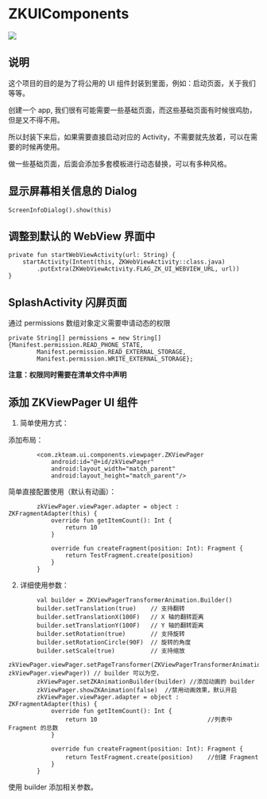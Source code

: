 # ZKUIComponents
[![](https://jitpack.io/v/ZhuoKeTeam/ZKUIComponents.svg)](https://jitpack.io/#ZhuoKeTeam/ZKUIComponents)

## 说明

这个项目的目的是为了将公用的 UI 组件封装到里面，例如：启动页面，关于我们等等。

创建一个 app, 我们很有可能需要一些基础页面，而这些基础页面有时候很鸡肋，但是又不得不用。

所以封装下来后，如果需要直接启动对应的 Activity，不需要就先放着，可以在需要的时候再使用。

做一些基础页面，后面会添加多套模板进行动态替换，可以有多种风格。


## 显示屏幕相关信息的 Dialog

```
ScreenInfoDialog().show(this)
```

## 调整到默认的 WebView 界面中

```
private fun startWebViewActivity(url: String) {
    startActivity(Intent(this, ZKWebViewActivity::class.java)
        .putExtra(ZKWebViewActivity.FLAG_ZK_UI_WEBVIEW_URL, url))
}
```

## SplashActivity 闪屏页面

通过 permissions 数组对象定义需要申请动态的权限 

```
private String[] permissions = new String[]{Manifest.permission.READ_PHONE_STATE,
        Manifest.permission.READ_EXTERNAL_STORAGE,
        Manifest.permission.WRITE_EXTERNAL_STORAGE};
```

**注意：权限同时需要在清单文件中声明**

## 添加 ZKViewPager UI 组件

1. 简单使用方式：

添加布局：
```
        <com.zkteam.ui.components.viewpager.ZKViewPager
            android:id="@+id/zkViewPager"
            android:layout_width="match_parent"
            android:layout_height="match_parent"/>
```

简单直接配置使用（默认有动画）：
```
        zkViewPager.viewPager.adapter = object : ZKFragmentAdapter(this) {
            override fun getItemCount(): Int {
                return 10
            }

            override fun createFragment(position: Int): Fragment {
                return TestFragment.create(position)
            }
        }
```


2. 详细使用参数：

```
        val builder = ZKViewPagerTransformerAnimation.Builder()
        builder.setTranslation(true)    // 支持翻转
        builder.setTranslationX(100F)   // X 轴的翻转距离
        builder.setTranslationY(100F)   // Y 轴的翻转距离
        builder.setRotation(true)       // 支持旋转
        builder.setRotationCircle(90F)  // 旋转的角度
        builder.setScale(true)          // 支持缩放
        zkViewPager.viewPager.setPageTransformer(ZKViewPagerTransformerAnimation(builder, zkViewPager.viewPager)) // builder 可以为空， 
        zkViewPager.setZKAnimationBuilder(builder) //添加动画的 builder
        zkViewPager.showZKAnimation(false)  //禁用动画效果，默认开启
        zkViewPager.viewPager.adapter = object : ZKFragmentAdapter(this) {
            override fun getItemCount(): Int {
                return 10                               //列表中 Fragment 的总数
            }

            override fun createFragment(position: Int): Fragment {
                return TestFragment.create(position)    //创建 Fragment
            }
        }
```

使用 builder 添加相关参数。